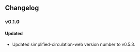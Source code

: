 ## Changelog

### v0.1.0

#### Updated

- Updated simplified-circulation-web version number to v0.5.3.
